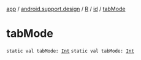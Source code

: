[app](../../../index.md) / [android.support.design](../../index.md) / [R](../index.md) / [id](index.md) / [tabMode](./tab-mode.md)

# tabMode

`static val tabMode: `[`Int`](https://kotlinlang.org/api/latest/jvm/stdlib/kotlin/-int/index.html)
`static val tabMode: `[`Int`](https://kotlinlang.org/api/latest/jvm/stdlib/kotlin/-int/index.html)
